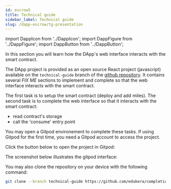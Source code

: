 ```yaml
---
id: escrow5
title: Technical guide
sidebar_label: Technical guide
slug: /dapp-escrow/tg-presentation
---
```


import DappIcon from '../DappIcon';
import DappFigure from '../DappFigure';
import DappButton from '../DappButton';

In this section you will learn how the DApp's web interface interacts with the smart contract.

The DApp project is provided as an open source <Link to="/docs/dapp-tools/react">React</Link> project (javascript) available on the `technical-guide` branch of the <a href="https://github.com/edukera/completium-dapp-escrow/tree/technical-guide" target="_blank">github repository</a>. It contains several *FIX ME* sections to implement and complete so that the web interface interacts with the smart contract.

The first task is to setup the smart contract (deploy and add miles). The second task is to complete the web interface so that it interacts with the smart contract:
* read contract's storage
* call the 'consume' entry point


You may open a <Link to="/docs/dapp-tools/gitpod">Gitpod environement</Link> to complete these tasks. If using Gitpod for the first time, you need a <Link to="/docs/dapp-tools/gitpod#create-account">Gitpod account</Link> to access the project.

Click the button below to open the project in Gitpod:

<DappButton url="https://gitpod.io/#https://github.com/edukera/completium-dapp-escrow/tree/technical-guide" txt="open in gitpod"/>

The screenshot below illustrates the gitpod interface:

<DappFigure img='escrow-gitpod.png' width='100%'/>

You may also clone the repository on your device with the following command:

```bash
git clone --branch technical-guide https://github.com/edukera/completium-dapp-escrow.git
```
